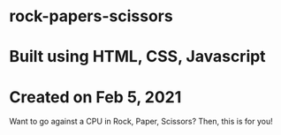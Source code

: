 # rock-papers-scissors
# Built using HTML, CSS, Javascript
# Created on Feb 5, 2021

Want to go against a CPU in Rock, Paper, Scissors?
Then, this is for you!
